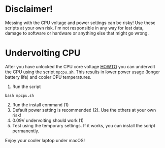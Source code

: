 # Disclaimer!
Messing with the CPU voltage and power settings can be risky! Use these scripts at your own risk. I'm not responsible in any way for lost data, damage to software or hardware or anything else that might go wrong.

# Undervolting CPU
After you have unlocked the CPU core voltage [HOWTO](https://github.com/johnnync13/Xiaomi-Mi-Air/tree/master/BIOS) you can undervolt the CPU using the script `mpcpu.sh`. This results in lower power usage (longer battery life) and cooler CPU temperatures.

1. Run the script
```
bash mpcpu.sh
```
2. Run the install command (1)
3. Default power setting is recommended (2). Use the others at your own risk!
4. 0.09V undervolting should work (1)
5. Test using the temporary settings. If it works, you can install the script permanently.

Enjoy your cooler laptop under macOS!